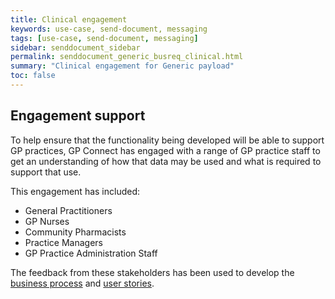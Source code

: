 ```yaml
---
title: Clinical engagement
keywords: use-case, send-document, messaging
tags: [use-case, send-document, messaging]
sidebar: senddocument_sidebar
permalink: senddocument_generic_busreq_clinical.html
summary: "Clinical engagement for Generic payload"
toc: false
---
```



## Engagement support ##

To help ensure that the functionality being developed will be able to support GP practices, GP Connect has engaged with a range of GP practice staff to get an understanding of how that data may be used and what is required to support that use. 

This engagement has included:
- General Practitioners
- GP Nurses
- Community Pharmacists
- Practice Managers
- GP Practice Administration Staff

The feedback from these stakeholders has been used to develop the [business process](sendmessage_oc_process.html) and [user stories](senddocument_oc_userstories.html).
